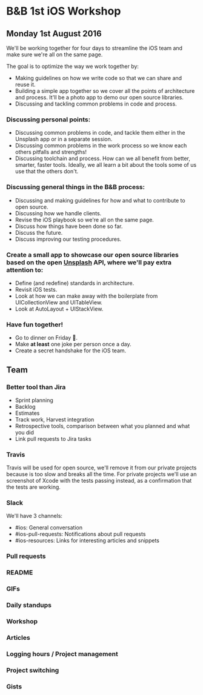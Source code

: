 # B&B 1st iOS Workshop

## Monday 1st August 2016

We'll be working together for four days to streamline the iOS team and make sure we're all on the same page.

The goal is to optimize the way we work together by:
- Making guidelines on how we write code so that we can share and reuse it.
- Building a simple app together so we cover all the points of architecture and process. It'll be a photo app to demo our open source libraries.
- Discussing and tackling common problems in code and process.

### Discussing personal points:
- Discussing common problems in code, and tackle them either in the Unsplash app or in a separate session.
- Discussing common problems in the work process so we know each others pitfalls and strengths!
- Discussing toolchain and process. How can we all benefit from better, smarter, faster tools. Ideally, we all learn a bit about the tools some of us use that the others don't.

### Discussing general things in the B&B process:
- Discussing and making guidelines for how and what to contribute to open source.
- Discussing how we handle clients.
- Revise the iOS playbook so we're all on the same page.
- Discuss how things have been done so far.
- Discuss the future.
- Discuss improving our testing procedures.

### Create a small app to showcase our open source libraries based on the open [Unsplash](https://unsplash.com/) API, where we'll pay extra attention to:
- Define (and redefine) standards in architecture.
- Revisit iOS tests.
- Look at how we can make away with the boilerplate from UICollectionView and UITableView.
- Look at AutoLayout + UIStackView.

### Have fun together!
- Go to dinner on Friday 🎉.
- Make __at least__ one joke per person once a day.
- Create a secret handshake for the iOS team.

## Team

### Better tool than Jira
- Sprint planning
- Backlog
- Estimates
- Track work, Harvest integration
- Retrospective tools, comparison between what you planned and what you did
- Link pull requests to Jira tasks

### Travis
Travis will be used for open source, we'll remove it from our private projects because is too slow and breaks all the time. For private projects we'll use an screenshot of Xcode with the tests passing instead, as a confirmation that the tests are working.

### Slack
We'll have 3 channels:
- #ios: General conversation
- #ios-pull-requests: Notifications about pull requests
- #ios-resources: Links for interesting articles and snippets

### Pull requests

### README

### GIFs

### Daily standups

### Workshop

### Articles

### Logging hours / Project management

### Project switching

### Gists
